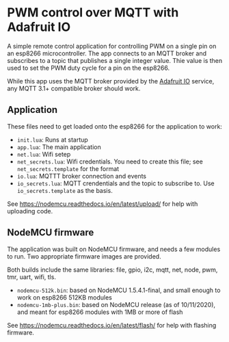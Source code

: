 # PWM control over MQTT with Adafruit IO

A simple remote control application for controlling PWM on a single pin on an esp8266 microcontroller. The app connects to an MQTT broker and subscribes to a topic that publishes a single integer value. Thie value is then used to set the PWM duty cycle for a pin on the esp8266.

While this app uses the MQTT broker provided by the [Adafruit IO](https://io.adafruit.com) service, any MQTT 3.1+ compatible broker should work.

## Application

These files need to get loaded onto the esp8266 for the application to work:

- `init.lua`: Runs at startup
- `app.lua`: The main application
- `net.lua`: Wifi setep
- `net_secrets.lua`: Wifi credentials. You need to create this file; see `net_secrets.template` for the format
- `io.lua`: MQTTT broker connection and events
- `io_secrets.lua`: MQTT crendentials and the topic to subscribe to. Use `io_secrets.template` as the basis.

See https://nodemcu.readthedocs.io/en/latest/upload/ for help with uploading code.

## NodeMCU firmware

The application was built on NodeMCU firmware, and needs a few modules to run. Two appropriate firmware images are provided.

Both builds include the same libraries: file, gpio, i2c, mqtt, net, node, pwm, tmr, uart, wifi, tls.

- `nodemcu-512k.bin`: based on NodeMCU 1.5.4.1-final, and small enough to work on esp8266 512KB modules 
- `nodemcu-1mb-plus.bin`: based on NodeMCU release (as of 10/11/2020), and meant for esp8266 modules with 1MB or more of flash

See https://nodemcu.readthedocs.io/en/latest/flash/ for help with flashing firmware.


